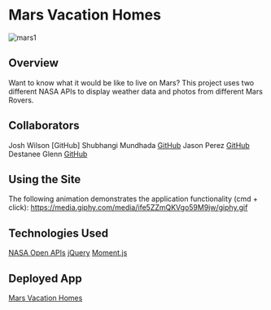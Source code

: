 # Mars Vacation Homes

![mars1](https://user-images.githubusercontent.com/68122047/110703499-7bbf4e80-81b9-11eb-9216-97ed821860a0.jpg)


## Overview
Want to know what it would be like to live on Mars?  This project uses two different NASA APIs to display weather data and photos from different Mars Rovers. 

## Collaborators
Josh Wilson [GitHub]
Shubhangi Mundhada [GitHub](https://github.com/smundhada)
Jason Perez [GitHub](https://github.com/jasandper)
Destanee Glenn [GitHub](https://github.com/destaneelg)

## Using the Site
The following animation demonstrates the application functionality (cmd + click):
https://media.giphy.com/media/ife5ZZmQKVgo59M9jw/giphy.gif

## Technologies Used
[NASA Open APIs](https://api.nasa.gov/)
[jQuery](https://jquery.com/)
[Moment.js](https://momentjs.com/)

## Deployed App
[Mars Vacation Homes](https://josh-wilson6289.github.io/mars-vacation-homes/)
